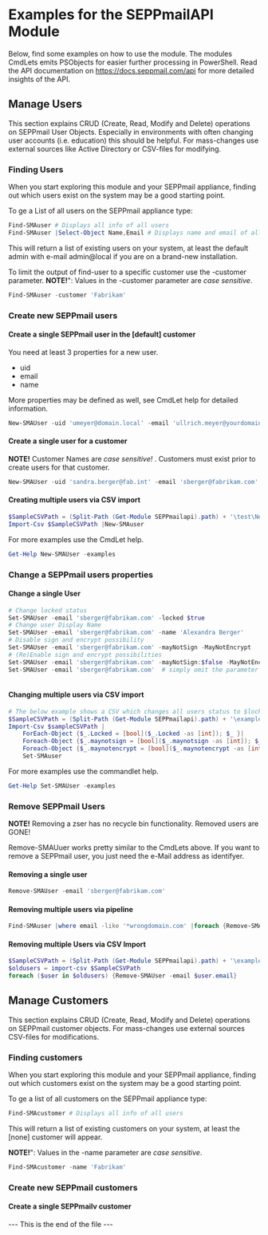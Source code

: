# Examples for the SEPPmailAPI Module

Below, find some examples on how to use the module. The modules CmdLets emits PSObjects for easier further processing in PowerShell. Read the API documentation on <https://docs.seppmail.com/api> for more detailed insights of the API.

## Manage Users

This section explains CRUD (Create, Read, Modify and Delete) operations on SEPPmail User Objects.
Especially in environments with often changing user accounts (i.e. education) this should be helpful. For mass-changes use external sources like Active Directory or CSV-files for modifying.

### Finding Users

When you start exploring this module and your SEPPmail appliance, finding out which users exist on the system may be a good starting point.

To ge a List of all users on the SEPPmail appliance type:

```powershell
Find-SMAuser # Displays all info of all users
Find-SMAuser |Select-Object Name,Email # Displays name and email of all users
```

This will return a list of existing users on your system, at least the default admin with e-mail admin@local if you are on a brand-new installation.

To limit the output of find-user to a specific customer use the -customer parameter.
__NOTE!__": Values in the -customer parameter are _case sensitive_.

```powershell
Find-SMAuser -customer 'Fabrikam'
```

### Create new SEPPmail users

#### Create a single SEPPmail user in the [default] customer

You need at least 3 properties for a new user.

- uid
- email
- name

More properties may be defined as well, see CmdLet help for detailed information.

```powershell
New-SMAUser -uid 'umeyer@domain.local' -email 'ullrich.meyer@yourdomain.com' -Name 'Ulli Meyer'
```

#### Create a single user for a customer

__NOTE!__ Customer Names are _case sensitive!_ . Customers must exist prior to create users for that customer.

```powershell
New-SMAUser -uid 'sandra.berger@fab.int' -email 'sberger@fabrikam.com' -Name 'Sandra Berger' -customer 'Fabrikam'
```

#### Creating multiple users via CSV import

```powershell
$SampleCSVPath = (Split-Path (Get-Module SEPPmailapi).path) + '\test\NewUsers.csv'
Import-Csv $SampleCSVPath |New-SMAuser
```

For more examples use the CmdLet help.

```powershell
Get-Help New-SMAUser -examples
```

### Change a SEPPmail users properties

#### Change a single User

```powershell
# Change locked status
Set-SMAUser -email 'sberger@fabrikam.com' -locked $true
# Change user Display Name
Set-SMAUser -email 'sberger@fabrikam.com' -name 'Alexandra Berger'
# Disable sign and encrypt possibility
Set-SMAUser -email 'sberger@fabrikam.com' -mayNotSign -MayNotEncrypt
# (Re)Enable sign and encrypt possibilities
Set-SMAUser -email 'sberger@fabrikam.com' -mayNotSign:$false -MayNotEncrypt:$false # explicit denial of the values
Set-SMAUser -email 'sberger@fabrikam.com'  # simply omit the parameter



```

#### Changing multiple users via CSV import

```powershell
# The below example shows a CSV which changes all users status to $locked 
$SampleCSVPath = (Split-Path (Get-Module SEPPmailapi).path) + '\examples\UpdateUsers.csv'
Import-Csv $sampleCSVPath |
    ForEach-Object {$_.Locked = [bool]($_.Locked -as [int]); $_ }|
    Foreach-Object {$_.maynotsign = [bool]($_.maynotsign -as [int]); $_ }|
    Foreach-Object {$_.maynotencrypt = [bool]($_.maynotencrypt -as [int]); $_ }|
    Set-SMAuser
```

For more examples use the commandlet help.

```powershell
Get-Help Set-SMAUser -examples
```

### Remove SEPPmail Users

__NOTE!__ Removing a zser has no recycle bin functionality. Removed users are GONE!

Remove-SMAUuer works pretty similar to the CmdLets above. If you want to remove a SEPPmail user, you just need the e-Mail address as identifyer.

#### Removing a single user

```powershell
Remove-SMAUser -email 'sberger@fabrikam.com'
```

#### Removing multiple users via pipeline

```powershell
Find-SMAuser |where email -like '*wrongdomain.com' |foreach {Remove-SMAUser -email $_.email}
```

#### Removing multiple Users via CSV Import

```powershell
$SampleCSVPath = (Split-Path (Get-Module SEPPmailapi).path) + '\examples\NewUsers.csv'
$oldusers = import-csv $SampleCSVPath
foreach ($user in $oldusers) {Remove-SMAUser -email $user.email}
```

## Manage Customers

This section explains CRUD (Create, Read, Modify and Delete) operations on SEPPmail customer objects.
For mass-changes use external sources CSV-files for modifications.

### Finding customers

When you start exploring this module and your SEPPmail appliance, finding out which customers exist on the system may be a good starting point.

To ge a list of all customers on the SEPPmail appliance type:

```powershell
Find-SMAcustomer # Displays all info of all users
```

This will return a list of existing customers on your system, at least the [none] customer will appear.

__NOTE!__": Values in the -name parameter are _case sensitive_.

```powershell
Find-SMAcustomer -name 'Fabrikam'
```

### Create new SEPPmail customers

#### Create a single SEPPmailv customer

--- This is the end of the file ---
